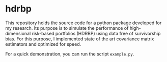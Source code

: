 # hdrbp

This repository holds the source code for a python package developed for my research. Its purpose is to simulate the performance of high-dimensional risk-based portfolios (HDRBP) using data free of survivorship bias. For this purpose, I implemented state of the art covariance matrix estimators and optimized for speed.

For a quick demonstration, you can run the script `example.py`.
